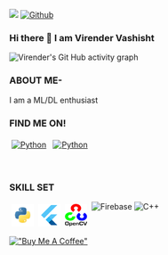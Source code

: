![](https://visitor-badge.laobi.icu/badge?page_id=vashisht9474)
[![Github](https://img.shields.io/github/followers/vashisht9474?label=Follow&style=social)](https://github.com/vashisht9474)
### Hi there 👋 I am Virender Vashisht

<!--
**vashisht9474/vashisht9474** is a ✨ _special_ ✨ repository because its `README.md` (this file) appears on your GitHub profile.

Here are some ideas to get you started:


-->

<img src="https://camo.githubusercontent.com/02e4f5cb75c7eebaec2b4e17e2e3525acbb422c63a1697ebac24e16729cffcbc/68747470733a2f2f61637469766974792d67726170682e6865726f6b756170702e636f6d2f67726170683f757365726e616d653d626173617672616a2d6368696e6167756e6469267468656d653d7265646963616c" alt="Virender's Git Hub activity graph" data-canonical-src="https://activity-graph.herokuapp.com/graph?username=vashisht9474;theme=redical" style="max-width: 100%;">




### ABOUT ME-

I am a ML/DL enthusiast

### FIND ME ON!
<p align="center">
 
 <a href="https://linkedin.com/in/virender-vashisht-32a3b6200" target="_blank" rel="noopener noreferrer"> <img src="https://cdn.jsdelivr.net/npm/simple-icons@v3/icons/linkedin.svg" alt="Python" height="40" style="vertical-align:top; margin:4px"></a>
 <a href="mailto:vashishtv2002@gmail.com"> <img src="https://cdn.jsdelivr.net/npm/simple-icons@v3/icons/gmail.svg" alt="Python" height="40" style="vertical-align:top; margin:4px"></a>
</p>

<br />

### SKILL SET


<img src="https://raw.githubusercontent.com/github/explore/80688e429a7d4ef2fca1e82350fe8e3517d3494d/topics/python/python.png" alt="Python" height="40" style="vertical-align:top; margin:4px"><img src="https://raw.githubusercontent.com/github/explore/80688e429a7d4ef2fca1e82350fe8e3517d3494d/topics/flutter/flutter.png" alt="Flutter" height="40" style="vertical-align:top; margin:4px"><img src="https://raw.githubusercontent.com/github/explore/80688e429a7d4ef2fca1e82350fe8e3517d3494d/topics/OpenCV/OpenCV.png" alt="OpenCV" height="40" style="vertical-align:top; margin:4px">
<img src="https://raw.githubusercontent.com/danielcranney/readme-generator/main/public/icons/skills/firebase-colored.svg" width="36" height="36" alt="Firebase" style="max-width: 100%;">
<img src="https://raw.githubusercontent.com/danielcranney/readme-generator/main/public/icons/skills/cplusplus-colored.svg" width="36" height="36" alt="C++" style="max-width: 100%;">






[!["Buy Me A Coffee"](https://www.buymeacoffee.com/assets/img/custom_images/orange_img.png)](https://www.buymeacoffee.com/gbraad)




